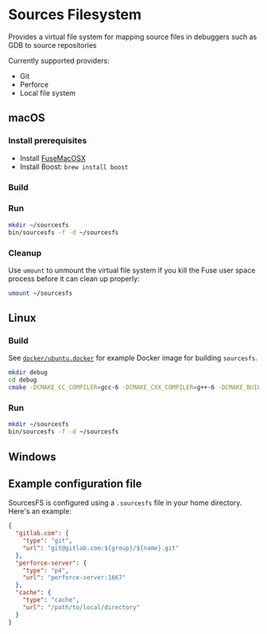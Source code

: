 # Sources Filesystem

Provides a virtual file system for mapping source files in debuggers such as GDB to source repositories

Currently supported providers:

* Git
* Perforce
* Local file system

## macOS

### Install prerequisites

* Install [FuseMacOSX][fuse-macos]
* Install Boost: `brew install boost`

### Build

### Run

```bash
mkdir ~/sourcesfs
bin/sourcesfs -f -d ~/sourcesfs
```

### Cleanup

Use `umount` to unmount the virtual file system if you kill the Fuse user space process before it can clean up properly:

```bash
umount ~/sourcesfs
```

## Linux

### Build

See [`docker/ubuntu.docker`][docker-file] for example Docker image for building `sourcesfs`.

```bash
mkdir debug
cd debug
cmake -DCMAKE_CC_COMPILER=gcc-6 -DCMAKE_CXX_COMPILER=g++-6 -DCMAKE_BUILD_TYPE=DEBUG -G "Unix Makefiles" ..
```

### Run

```bash
mkdir ~/sourcesfs
bin/sourcesfs -f -d ~/sourcesfs
```

## Windows

<tbd>

## Example configuration file

SourcesFS is configured using a `.sourcesfs` file in your home directory. Here's an example:

```json
{
  "gitlab.com": {
    "type": "git",
    "url": "git@gitlab.com:${group}/${name}.git"
  },
  "perforce-server": {
    "type": "p4",
    "url": "perforce-server:1667"
  },
  "cache": {
    "type": "cache",
    "url": "/path/to/local/directory"
  }
}
```

[docker-file]: docker/ubuntu.docker
[fuse-macos]: https://osxfuse.github.io